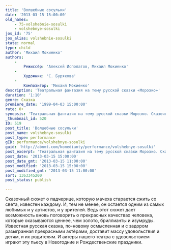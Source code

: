 ```yaml
---
title: 'Волшебные сосульки'
date: '2013-03-15 15:00:00'
old_names:
    - 75-volshebnie-sosulki
    - volshebnye-sosulki
jos_id: '75'
jos_alias: volshebnie-sosulki
state: normal
type: child
author: 'Михаил Мокиенко'
authors:
    -
        Режиссёр: 'Алексей Исполатов, Михаил Мокиенко'
    -
        Художник: 'С. Бурякова'
    -
        Композитор: 'Михаил Мокиенко'
description: 'Театральная фантазия на тему русской сказки «Морозко»'
duration: '1:10'
genre: Сказка
premiere_date: '1999-04-03 15:00:00'
rate: 0+
synopsis: 'Театральная фантазия на тему русской сказки Морозко. Сказочный сюжет о падчерице, которую мачеха старается сжить со света, известен каждому. И, тем не менее, он остается одним из самых любимых у артистов и зрителей. И актеры нашего театра с удовольствием играют эту пьесу в Новогодние и Рождественские праздники.'
_thumbnail_id: 520
ID: 519
post_title: 'Волшебные сосульки'
post_name: volshebnye-sosulki
post_type: performance
gID: performance/volshebnye-sosulki
guid: 'http://abnmt.com/komedianty/performance/volshebnye-sosulki'
post_excerpt: 'Театральная фантазия на тему русской сказки Морозко. Сказочный сюжет о падчерице, которую мачеха старается сжить со света, известен каждому. И, тем не менее, он остается одним из самых любимых у артистов и зрителей. И актеры нашего театра с удовольствием играют эту пьесу в Новогодние и Рождественские праздники.'
post_date: '2013-03-15 15:00:00'
post_date_gmt: '2013-03-15 11:00:00'
post_modified: '2013-03-15 15:00:00'
post_modified_gmt: '2013-03-15 11:00:00'
sort: 1363345200
post_status: publish

---
```


Сказочный сюжет о падчерице, которую мачеха старается сжить со света, известен каждому. И, тем не менее, он остается одним из самых любимых и у артистов, и у зрителей. Ведь этот сюжет дает возможность вновь поговорить о прекрасных качествах человека, которые оказываются ценнее, чем золото, бриллианты и изумруды. Известная русская сказка, по-новому осмысленная и с задором разыгранная прекрасными актёрами, доставит массу удовольствия и детям, и их родителям. И актеры нашего театра с удовольствием играют эту пьесу в Новогодние и Рождественские праздники.